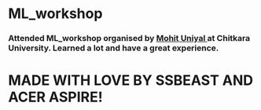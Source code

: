 # ML_workshop
<h3>
    Attended ML_workshop organised by <a href="https://github.com/mohit2016">Mohit Uniyal </a>at Chitkara University. Learned a lot and have a great experience.
    </h3>
    <h1>
    MADE WITH LOVE BY SSBEAST AND ACER ASPIRE!
    </h1>
